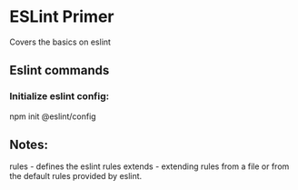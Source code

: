 # ESLint Primer

Covers the basics on eslint

## Eslint commands

### Initialize eslint config:

npm init @eslint/config

## Notes:

rules - defines the eslint rules
extends - extending rules from a file or from the default rules provided by eslint.
